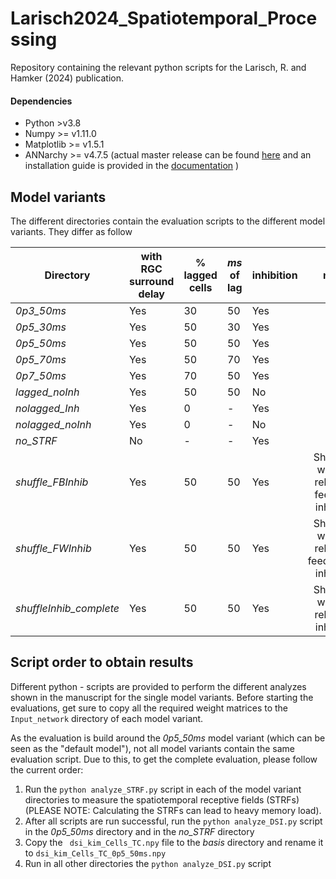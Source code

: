 # Larisch2024_Spatiotemporal_Processing

Repository containing the relevant python scripts for the Larisch, R. and Hamker (2024) publication.


#### Dependencies

* Python >v3.8
* Numpy >= v1.11.0
* Matplotlib >= v1.5.1
* ANNarchy >= v4.7.5 (actual master release can be found [here](https://bitbucket.org/annarchy/annarchy/downloads/?tab=branches) and an installation guide is provided in the [documentation](https://annarchy.readthedocs.io/en/stable/intro/Installation.html) )

## Model variants

The different directories contain the evaluation scripts to the different model variants.
They differ as follow

|    Directory            | with RGC surround delay | $\%$ lagged cells | $ms$ of lag | inhibition | notes
|-------------------------|-------------------------|-------------------|-------------|------------|:-------------------------------------------------------:|
| *0p3_50ms*              |           Yes           |         30        |     50      |    Yes     |                                                         |
| *0p5_30ms*              |           Yes           |         50        |     30      |    Yes     |                                                         |
| *0p5_50ms*              |           Yes           |         50        |     50      |    Yes     |                                                         |
| *0p5_70ms*              |           Yes           |         50        |     70      |    Yes     |                                                         |   
| *0p7_50ms*              |           Yes           |         70        |     50      |    Yes     |                                                         |
| *lagged_noInh*          |           Yes           |         50        |     50      |    No      |                                                         |       
| *nolagged_Inh*          |           Yes           |         0         |     -       |    Yes     |                                                         |       
| *nolagged_noInh*        |           Yes           |         0         |     -       |    No      |                                                         |
| *no_STRF*               |           No            |         -         |     -       |    Yes     |                                                         |
| *shuffle_FBInhib*       |           Yes           |         50        |     50      |    Yes     | Shuffle all weights, related to feedback inhibition     |
| *shuffle_FWInhib*       |           Yes           |         50        |     50      |    Yes     | Shuffle all weights, related to feedforward inhibition  |
| *shuffleInhib_complete* |           Yes           |         50        |     50      |    Yes     | Shuffle all weights, related to inhibition              | 

## Script order to obtain results

Different python - scripts are provided to perform the different analyzes shown in the manuscript for the single model variants.
Before starting the evaluations, get sure to copy all the required weight matrices to the ```Input_network``` directory of each model variant.

As the evaluation is build around the *0p5_50ms* model variant (which can be seen as the "default model"), not all model variants contain the same evaluation script.
Due to this, to get the complete evaluation, please follow the current order:

1. Run the ``` python analyze_STRF.py ``` script in each of the model variant directories to measure the spatiotemporal receptive fields (STRFs) (PLEASE NOTE: Calculating the STRFs can lead to heavy memory load).
2. After all scripts are run successful, run the ``` python analyze_DSI.py ``` script in the *0p5_50ms* directory and in the *no_STRF* directory
3. Copy the ``` dsi_kim_Cells_TC.npy``` file to the *basis* directory and rename it to ```dsi_kim_Cells_TC_0p5_50ms.npy```
4. Run in all other directories the ``` python analyze_DSI.py ``` script

